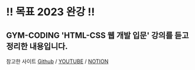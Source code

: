 #  ‼️ 목표 2023 완강 ‼️

## GYM-CODING 'HTML-CSS 웹 개발 입문' 강의를 듣고 정리한 내용입니다. 
참고한 사이트 [Github](https://github.com/gymcoding/learn-html-css) /
[YOUTUBE](https://www.youtube.com/watch?v=z_o638sr5s0&list=PLlaP-jSd-nK-nRWstWs_MvCWhVHb7Auuc&index=1) /
[NOTION](https://gymcoding.notion.site/HTML-CSS-706749085a29449bb066957e56686365)

